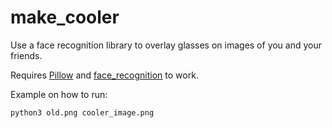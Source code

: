 # make_cooler
Use a face recognition library to overlay glasses on images of you and your friends.

Requires [Pillow](https://pillow.readthedocs.io) and [face_recognition](https://github.com/ageitgey/face_recognition) to work.


Example on how to run:

```bash
python3 old.png cooler_image.png
```


